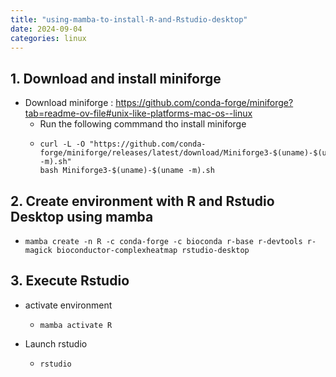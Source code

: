 ```yaml
---
title: "using-mamba-to-install-R-and-Rstudio-desktop"
date: 2024-09-04
categories: linux
---
```


## 1. Download and install miniforge

 - Download miniforge : https://github.com/conda-forge/miniforge?tab=readme-ov-file#unix-like-platforms-mac-os--linux
   -  Run the following commmand tho install miniforge
     -  ```
        curl -L -O "https://github.com/conda-forge/miniforge/releases/latest/download/Miniforge3-$(uname)-$(uname -m).sh"
        bash Miniforge3-$(uname)-$(uname -m).sh
        ```
  
## 2. Create environment with R and Rstudio Desktop using mamba

   - ```
     mamba create -n R -c conda-forge -c bioconda r-base r-devtools r-magick bioconductor-complexheatmap rstudio-desktop
     ```

## 3. Execute Rstudio
 - activate environment
   - ```
     mamba activate R
     ```
 - Launch rstudio
   - ```
     rstudio
     ```
